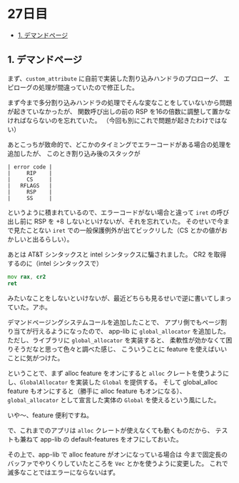 # 27日目

<!-- mtoc-start -->

- [1. デマンドページ](#1-デマンドページ)

<!-- mtoc-end -->

## 1. デマンドページ

まず、`custom_attribute` に自前で実装した割り込みハンドラのプロローグ、
エピローグの処理が間違っていたので修正した。

まず今まで多分割り込みハンドラの処理でそんな変なことをしていないから問題が起きていなかったが、
関数呼び出しの前の RSP を16の倍数に調整して置かなければならないのを忘れていた。
（今回も別にこれで問題が起きたわけではない）

あとこっちが致命的で、どこかのタイミングでエラーコードがある場合の処理を追加したが、
このとき割り込み後のスタックが

```text
| error code |
|     RIP    |
|     CS     |
|   RFLAGS   |
|     RSP    |
|     SS     |
```

というように積まれているので、エラーコードがない場合と違って `iret` の呼び出し前に
RSP を +8 しないといけないが、それを忘れていた。
そのせいで今まで見たことない `iret` での一般保護例外が出てビックリした（CS とかの値がおかしいと出るらしい）。

あとは AT&T シンタックスと intel シンタックスに騙されました。
CR2 を取得するのに（intel シンタックスで）

```asm
mov rax, cr2
ret
```

みたいなことをしないといけないが、最近どちらも見るせいで逆に書いてしまっていた。アホ。

デマンドページングシステムコールを追加したことで、
アプリ側でもページ割り当てが行えるようになったので、
app-lib に `global_allocator` を追加した。
ただし、ライブラリに `global_allocator` を実装すると、
柔軟性が効かなくて困りそうだなと思って色々と調べた感じ、
こういうことに feature を使えばいいことに気がつけた。

ということで、まず alloc feature をオンにすると
`alloc` クレートを使うようにし、`GlobalAllocator` を実装した `Global` を提供する。
そして global_alloc feature もオンにすると（勝手に alloc feature もオンになる）、
`global_allocator` として宣言した実体の `Global` を使えるという風にした。

いや～、feature 便利ですね。

で、これまでのアプリは `alloc` クレートが使えなくても動くものだから、
テストも兼ねて app-lib の default-features をオフにしておいた。

その上で、app-lib で alloc feature がオンになっている場合は
今まで固定長のバッファでやりくりしていたところを `Vec` とかを使うように変更した。
これで滅多なことではエラーにならないはず。
